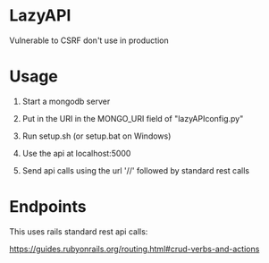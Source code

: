 # LazyAPI


Vulnerable to CSRF don't use in production


# Usage

1. Start a mongodb server

2. Put in the URI in the MONGO_URI field of "lazyAPIconfig.py"

3. Run setup.sh (or setup.bat on Windows)

4. Use the api at localhost:5000

5. Send api calls using the url '/<project>/<type>' followed by standard rest calls


# Endpoints

This uses rails standard rest api calls:

https://guides.rubyonrails.org/routing.html#crud-verbs-and-actions
